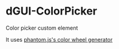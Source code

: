 # dGUI-ColorPicker

Color picker custom element

It uses [phantom.js's color wheel generator](https://github.com/ariya/phantomjs/blob/master/examples/colorwheel.js)
